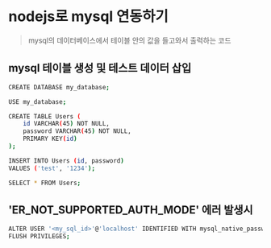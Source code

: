 # nodejs로 mysql 연동하기
> mysql의 데이터베이스에서 테이블 안의 값을 들고와서 출력하는 코드

## mysql 테이블 생성 및 테스트 데이터 삽입
```bash
CREATE DATABASE my_database;

USE my_database;

CREATE TABLE Users (
	id VARCHAR(45) NOT NULL,
    password VARCHAR(45) NOT NULL,
    PRIMARY KEY(id)
);

INSERT INTO Users (id, password)
VALUES ('test', '1234');

SELECT * FROM Users;
```

## 'ER_NOT_SUPPORTED_AUTH_MODE' 에러 발생시
```bash
ALTER USER '<my_sql_id>'@'localhost' IDENTIFIED WITH mysql_native_password BY '<my_sql_pswd>';
FLUSH PRIVILEGES;
```
